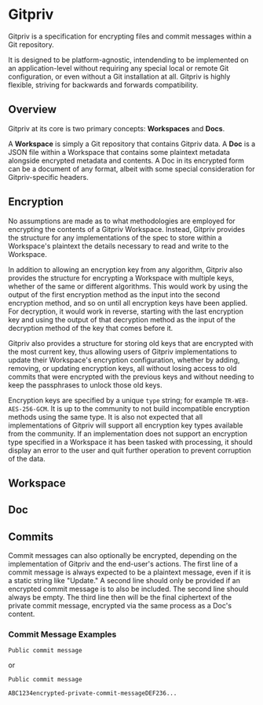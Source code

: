 # Gitpriv

Gitpriv is a specification for encrypting files and commit messages within a Git repository.

It is designed to be platform-agnostic, intendending to be implemented on an application-level without requiring any special local or remote Git configuration, or even without a Git installation at all. Gitpriv is highly flexible, striving for backwards and forwards compatibility.

## Overview

Gitpriv at its core is two primary concepts: **Workspaces** and **Docs**.

A **Workspace** is simply a Git repository that contains Gitpriv data. A **Doc** is a JSON file within a Workspace that contains some plaintext metadata alongside encrypted metadata and contents. A Doc in its encrypted form can be a document of any format, albeit with some special consideration for Gitpriv-specific headers.

## Encryption

No assumptions are made as to what methodologies are employed for encrypting the contents of a Gitpriv Workspace. Instead, Gitpriv provides the structure for any implementations of the spec to store within a Workspace's plaintext the details necessary to read and write to the Workspace.

In addition to allowing an encryption key from any algorithm, Gitpriv also provides the structure for encrypting a Workspace with multiple keys, whether of the same or different algorithms. This would work by using the output of the first encryption method as the input into the second encryption method, and so on until all encryption keys have been applied. For decryption, it would work in reverse, starting with the last encryption key and using the output of that decryption method as the input of the decryption method of the key that comes before it.

Gitpriv also provides a structure for storing old keys that are encrypted with the most current key, thus allowing users of Gitpriv implementations to update their Workspace's encryption configuration, whether by adding, removing, or updating encryption keys, all without losing access to old commits that were encrypted with the previous keys and without needing to keep the passphrases to unlock those old keys.

Encryption keys are specified by a unique `type` string; for example `TR-WEB-AES-256-GCM`. It is up to the community to not build incompatible encryption methods using the same type. It is also not expected that all implementations of Gitpriv will support all encryption key types available from the community. If an implementation does not support an encryption type specified in a Workspace it has been tasked with processing, it should display an error to the user and quit further operation to prevent corruption of the data.

## Workspace

## Doc

## Commits

Commit messages can also optionally be encrypted, depending on the implementation of Gitpriv and the end-user's actions. The first line of a commit message is always expected to be a plaintext message, even if it is a static string like "Update." A second line should only be provided if an encrypted commit message is to also be included. The second line should always be empty. The third line then will be the final ciphertext of the private commit message, encrypted via the same process as a Doc's content.

### Commit Message Examples

```
Public commit message
```

or

```
Public commit message

ABC1234encrypted-private-commit-messageDEF236...
```

